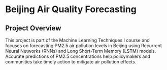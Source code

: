 # **Beijing Air Quality Forecasting**

## **Project Overview**

This project is part of the Machine Learning Techniques I course and focuses on forecasting PM2.5 air pollution levels in Beijing using Recurrent Neural Networks (RNNs) and Long Short-Term Memory (LSTM) models. Accurate predictions of PM2.5 concentrations help policymakers and communities take timely action to mitigate air pollution effects.
